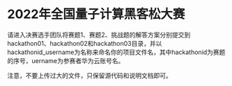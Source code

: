 # 2022年全国量子计算黑客松大赛

请进入决赛选手团队将赛题1、赛题2、挑战题的解答方案分别提交到hackathon01、hackathon02和hackathon03目录，并以hackathonid_username为名称来命名你的项目文件名，其中hackathonid为赛题的序号，uername为参赛者华为云账号名。

注意，不要上传过大的文件，只保留源代码和说明文档即可。

